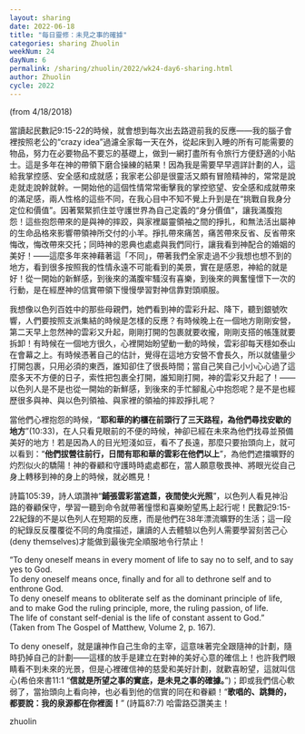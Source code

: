 ```yaml
---
layout: sharing
date: 2022-06-18
title: "每日靈修：未見之事的確據"
categories: sharing Zhuolin
weekNum: 24
dayNum: 6
permalink: /sharing/zhuolin/2022/wk24-day6-sharing.html
author: Zhuolin
cycle: 2022
---
```

(from 4/18/2018)

當讀起民數記9:15-22的時候，就會想到每次出去路遊前我的反應——我的腦子會裡按照老公的“crazy idea”過濾全家每一天在外，從起床到入睡的所有可能需要的物品，努力在必要物品不要忘的基礎上，做到一網打盡所有令旅行方便舒適的小貼士。這是多年在神的帶領下磨合操練的結果！因為我是需要早早週詳計劃的人，這給我掌控感、安全感和成就感；我家老公卻是很靈活又頗有冒險精神的，常常是說走就走說幹就幹。一開始他的這個性情常常衝擊我的掌控慾望、安全感和成就帶來的滿足感，兩人性格的這些不同，在我心目中不知不覺上升到是在“挑戰自我身分定位和價值”。因著緊緊抓住並守護世界為自己定義的“身分價值”，讓我滿腹抱怨！這些抱怨帶來的是與神的摔跤，與家裡屬靈領袖之間的掙扎，和無法活出屬神的生命品格來影響帶領神所交付的小羊。掙扎帶來痛苦，痛苦帶來反省、反省帶來悔改，悔改帶來交托；同時神的恩典也處處與我們同行，讓我看到神配合的婚姻的美好！——這麼多年來神藉著這「不同」，帶著我們全家走過不少我想也想不到的地方，看到很多按照我的性情永遠不可能看到的美景，實在是感恩，神給的就是好！從一開始的新鮮感，到後來的滿腹牢騷沒有喜樂，到後來的興奮憧憬下一次的行動，是在經歷神的信實帶領下慢慢學習對神信靠對頭順服。  

我想像以色列百姓中的那些母親們，她們看到神的雲彩升起、降下，聽到銀號吹響，人們要按照支派集結的時候是怎樣的反應？有時候晚上在一個地方剛剛安營，第二天早上忽然神的雲彩又升起，剛剛打開的包裹就要收攏，剛剛支搭的帳篷就要拆卸！有時候在一個地方很久，心裡開始盼望動一動的時候，雲彩卻每天穩如泰山在會幕之上。有時候憑著自己的估計，覺得在這地方安營不會長久，所以就儘量少打開包裹，只用必須的東西，誰知卻住了很長時間；當自己笑自己小小心心過了這麼多天不方便的日子，索性把包裹全打開，誰知剛打開，神的雲彩又升起了！——以色列人是不是也從一開始的新鮮感，到後來的手忙腳亂心中抱怨呢？是不是也經歷很多與神、與以色列領袖、與家裡的領袖的摔跤掙扎呢？  

當他們心裡抱怨的時候，“**耶和華的約櫃在前頭行了三天路程，為他們尋找安歇的地方**”(10:33)，在人只看見眼前的不便的時候，神卻已經在未來為他們找尋並預備美好的地方！若是因為人的目光短淺如豆，看不了長遠，那麼只要抬頭向上，就可以看到：“**他們拔營往前行，日間有耶和華的雲彩在他們以上**”，為他們遮擋曠野的灼烈似火的驕陽！神的眷顧和守護時時處處都在，當人願意敬畏神、將眼光從自己身上轉移到神的身上的時候，就必瞧見！  

詩篇105:39，詩人頌讚神“**鋪張雲彩當遮蓋，夜間使火光照**”，以色列人看見神沿路的眷顧保守，學習一聽到命令就帶著憧憬和喜樂盼望馬上起行呢！民數記9:15-22紀錄的不是以色列人在短期的反應，而是他們在38年漂流曠野的生活；這一段的紀錄反反覆覆從不同的角度描述，讓讀的人去體驗以色列人需要學習刻苦己心(deny themselves)才能做到最後完全順服地令行禁止！  

“To deny oneself means in every moment of life to say no to self, and to say yes to God.  
To deny oneself means once, finally and for all to dethrone self and to enthrone God.  
To deny oneself means to obliterate self as the dominant principle of life, and to make God the ruling principle, more, the ruling passion, of life.  
The life of constant self-denial is the life of constant assent to God.”  
(Taken from The Gospel of Matthew, Volume 2, p. 167).

To deny oneself，就是讓神作自己生命的主宰，這意味著完全跟隨神的計劃，隨時扔掉自己的計劃——這樣的放手是建立在對神的美好心意的確信上！也許我們眼睛看不到未來的光景，但是心裡確信神的慈愛和美好計劃，就歡喜盼望，這就叫信心(希伯來書11:1 “**信就是所望之事的實底，是未見之事的確據。**”)；即或我們信心軟弱了，當抬頭向上看向神，也必看到他的信實的同在和眷顧！“**歌唱的、跳舞的，都要說：我的泉源都在你裡面！**” (詩篇87:7) 哈雷路亞讚美主！  

zhuolin  

